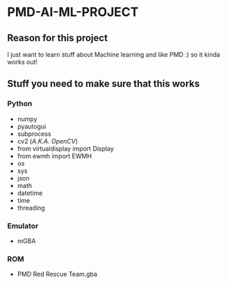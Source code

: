 # PMD-AI-ML-PROJECT
## Reason for this project

I just want to learn stuff about Machine learning and like PMD :) so it kinda works out!

## Stuff you need to make sure that this works
### Python

- numpy
- pyautogui
- subprocess
- cv2 (*A.K.A. OpenCV*)
- from virtualdisplay import Display
- from ewmh import EWMH
- os
- sys
- json
- math
- datetime
- time
- threading

### Emulator

- mGBA

### ROM

- PMD Red Rescue Team.gba